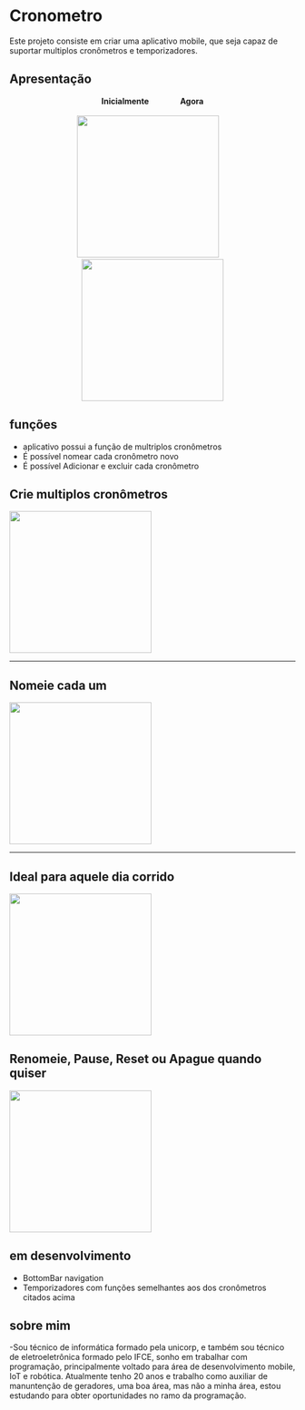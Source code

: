# Cronometro

Este projeto consiste em criar uma aplicativo mobile, que seja capaz de suportar multiplos cronômetros e temporizadores.

## Apresentação

<p align="center">
  <strong>Inicialmente</strong> &nbsp;&nbsp;&nbsp;&nbsp;&nbsp;&nbsp;&nbsp;&nbsp;&nbsp;&nbsp;&nbsp;&nbsp;
  <strong>Agora</strong><br><br>
  <img src="app/assets/pa_antigo.png" width="250"/>
 &nbsp;&nbsp;&nbsp;
  <img src="app/assets/pa.png" width="250"/>
</p>


## funções

- aplicativo possui a função de multriplos cronômetros
- É possível nomear cada cronômetro novo
- É possível Adicionar e excluir cada cronômetro

## Crie multiplos cronômetros

<img src = "app/assets/pg.gif" width='250'>

---

## Nomeie cada um

<img src = "app/assets/pg_meio.gif" width='250'>

---

## Ideal para aquele dia corrido

<img src = "app/assets/pg_final.gif" width='250'>

## Renomeie, Pause, Reset ou Apague quando quiser

<img src = "app/assets/pg_apa.gif" width='250'>


## em desenvolvimento

- BottomBar navigation
- Temporizadores com funções semelhantes aos dos cronômetros citados acima

## sobre mim

-Sou técnico de informática formado pela unicorp, e também sou técnico de eletroeletrônica formado pelo IFCE, sonho em trabalhar com programação, principalmente voltado para área de desenvolvimento mobile, IoT e robótica. Atualmente tenho 20 anos e trabalho como auxiliar de manuntenção de geradores, uma boa área, mas não a minha área, estou estudando para obter oportunidades no ramo da programação.